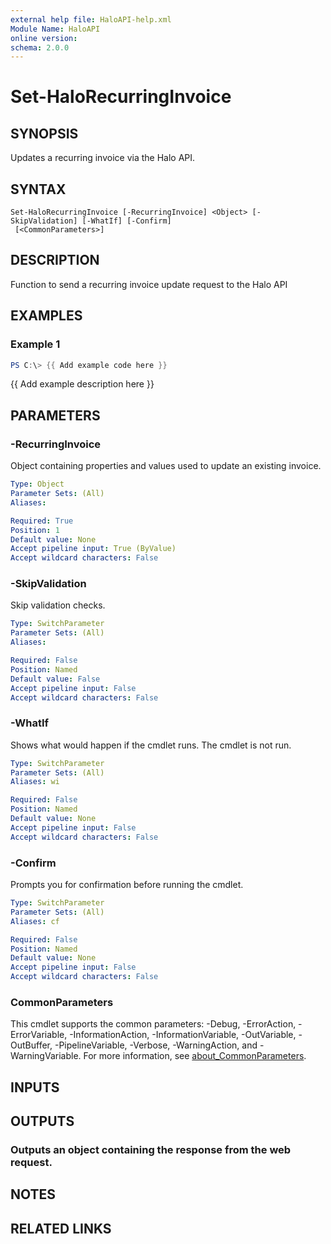 ```yaml
---
external help file: HaloAPI-help.xml
Module Name: HaloAPI
online version:
schema: 2.0.0
---
```


# Set-HaloRecurringInvoice

## SYNOPSIS
Updates a recurring invoice via the Halo API.

## SYNTAX

```
Set-HaloRecurringInvoice [-RecurringInvoice] <Object> [-SkipValidation] [-WhatIf] [-Confirm]
 [<CommonParameters>]
```

## DESCRIPTION
Function to send a recurring invoice update request to the Halo API

## EXAMPLES

### Example 1
```powershell
PS C:\> {{ Add example code here }}
```

{{ Add example description here }}

## PARAMETERS

### -RecurringInvoice
Object containing properties and values used to update an existing invoice.

```yaml
Type: Object
Parameter Sets: (All)
Aliases:

Required: True
Position: 1
Default value: None
Accept pipeline input: True (ByValue)
Accept wildcard characters: False
```

### -SkipValidation
Skip validation checks.

```yaml
Type: SwitchParameter
Parameter Sets: (All)
Aliases:

Required: False
Position: Named
Default value: False
Accept pipeline input: False
Accept wildcard characters: False
```

### -WhatIf
Shows what would happen if the cmdlet runs.
The cmdlet is not run.

```yaml
Type: SwitchParameter
Parameter Sets: (All)
Aliases: wi

Required: False
Position: Named
Default value: None
Accept pipeline input: False
Accept wildcard characters: False
```

### -Confirm
Prompts you for confirmation before running the cmdlet.

```yaml
Type: SwitchParameter
Parameter Sets: (All)
Aliases: cf

Required: False
Position: Named
Default value: None
Accept pipeline input: False
Accept wildcard characters: False
```

### CommonParameters
This cmdlet supports the common parameters: -Debug, -ErrorAction, -ErrorVariable, -InformationAction, -InformationVariable, -OutVariable, -OutBuffer, -PipelineVariable, -Verbose, -WarningAction, and -WarningVariable. For more information, see [about_CommonParameters](http://go.microsoft.com/fwlink/?LinkID=113216).

## INPUTS

## OUTPUTS

### Outputs an object containing the response from the web request.
## NOTES

## RELATED LINKS
